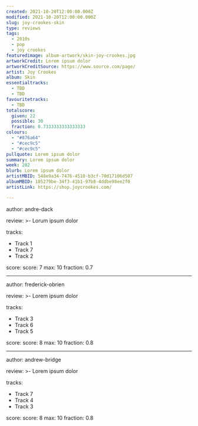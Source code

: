 ```yaml
---
created: 2021-10-20T12:00:00.000Z                            
modified: 2021-10-20T12:00:00.000Z                           
slug: joy-crookes-skin                               
type: reviews                                                
tags:                                                        
  - 2010s                                                    
  - pop
  - joy crookes
featuredimage: album-artwork/skin-joy-crookes.jpg      
artworkCredit: Lorem ipsum dolor                             
artworkCreditSource: https://www.source.com/page/            
artist: Joy Crookes
album: Skin
essentialtracks:                                             
  - TBD
  - TBD
favouritetracks:                                            
  - TBD
totalscore:                                                  
  given: 22                                                  
  possible: 30
  fraction: 0.7333333333333333
colours:
  - "#876a64"
  - "#cec9c5"
  - "#cec9c5"
pullquote: Lorem ipsum dolor                                 
summary: Lorem ipsum dolor                                   
week: 282
blurb: Lorem ipsum dolor                                    
artistMBID: 548e9a34-7476-4510-b3cf-70d17106d507                               
albumMBID: 185279be-34f3-41b1-97b8-4ddbe98ee2f0                                
artistLink: https://shop.joycrookes.com/

---
```


author: andre-dack

review: >-
 Lorum ipsum dolor

tracks:
  - Track 1
  - Track 7
  - Track 2

score:
  score: 7
  max: 10
  fraction: 0.7

---

author: frederick-obrien

review: >-
  Lorem ipsum dolor

tracks:
  - Track 3
  - Track 6
  - Track 5

score:
  score: 8
  max: 10
  fraction: 0.8

---

author: andrew-bridge

review: >-
  Lorem ipsum dolor

tracks:
  - Track 7
  - Track 4
  - Track 3

score:
  score: 8
  max: 10
  fraction: 0.8